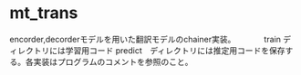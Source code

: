 # mt_trans
encorder,decorderモデルを用いた翻訳モデルのchainer実装。  　　　
train ディレクトリには学習用コード  predict　ディレクトリには推定用コードを保存する。各実装はプログラムのコメントを参照のこと。
